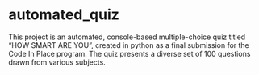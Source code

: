 # automated_quiz
This project is an automated, console-based multiple-choice quiz titled “HOW SMART ARE YOU”, created in python as a final submission for the Code In Place program. The quiz presents a diverse set of 100 questions drawn from various subjects.
